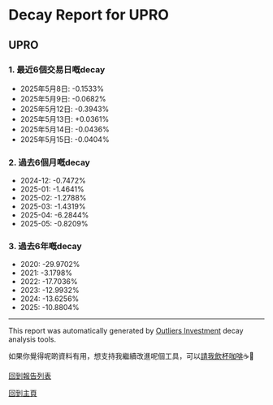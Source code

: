 # Decay Report for UPRO

## UPRO

### 1. 最近6個交易日嘅decay

- 2025年5月8日: -0.1533%
- 2025年5月9日: -0.0682%
- 2025年5月12日: -0.3943%
- 2025年5月13日: +0.0361%
- 2025年5月14日: -0.0436%
- 2025年5月15日: -0.0404%

### 2. 過去6個月嘅decay

- 2024-12: -0.7472%
- 2025-01: -1.4641%
- 2025-02: -1.2788%
- 2025-03: -1.4319%
- 2025-04: -6.2844%
- 2025-05: -0.8209%

### 3. 過去6年嘅decay

- 2020: -29.9702%
- 2021: -3.1798%
- 2022: -17.7036%
- 2023: -12.9932%
- 2024: -13.6256%
- 2025: -10.8804%

------------------------------
This report was automatically generated by [Outliers Investment](https://outliersecon.github.io/Outliers-Investment/) decay analysis tools.

如果你覺得呢啲資料有用，想支持我繼續改進呢個工具，可以[請我飲杯咖啡](https://buymeacoffee.com/outliersecon)☕🙏

[回到報告列表](https://outliersecon.github.io/Outliers-Investment/reports/reports_public)

[回到主頁](https://outliersecon.github.io/Outliers-Investment/)